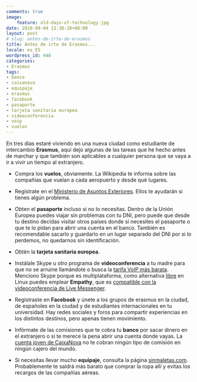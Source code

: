 ```yaml
---
comments: true
image:
    feature: old-days-of-technology.jpg
date: 2010-09-04 13:38:28+00:00
layout: post
# slug: antes-de-irte-de-erasmus
title: Antes de irte de Erasmus...
locale: es_ES
wordpress_id: 448
categories:
- Erasmus
tags:
- banco
- caixanova
- equipaje
- erasmus
- facebook
- pasaporte
- tarjeta sanitaria europea
- videoconferencia
- voip
- vuelos
---
```


En tres días estaré viviendo en una nueva ciudad como estudiante de intercambio **Erasmus**, aquí dejo algunas de las tareas que he hecho antes de marchar y que también son aplicables a cualquier persona que se vaya a ir a vivir un tiempo al extranjero.



	
  * Compra los **vuelos**, obviamente. La Wikipedia te informa sobre las compañías que vuelan a cada aeropuerto y desde qué lugares.

	
  * Regístrate en el [Ministerio de Asuntos Exteriores](http://www.visatur.maec.es/viajeros/). Ellos te ayudarán si tienes algún problema.

	
  * Obten el **pasaporte** incluso si no lo necesitas. Dentro de la Unión Europea puedes viajar sin problemas con tu DNI, pero puede que desde tu destino decidas visitar otros países donde sí necesites el pasaporte o que te lo pidan para abrir una cuenta en el banco. También es recomendable sacarlo y guardarlo en un lugar separado del DNI por si lo perdemos, no quedarnos sin identificación.

	
  * Obtén la **tarjeta sanitaria europea**.

	
  * Instálale Skype u otro programa de **videoconferencia** a tu madre para que no se arruine llamándote o busca la [tarifa VoIP más barata](http://lopezpino.com/2010/08/29/comprar-precios-llamadas-voip/). Menciono Skype porque es multiplataforma, como alternativa [libre](http://lopezpino.com/category/software-libre-2/) en Linux puedes emplear **Empathy**, que es [compatible con la videoconferencia de Live Messenger](http://bitelia.com/2009/09/telepathy-anade-soporte-videoconferencias-windows-live-messenger).

	
  * Registraste en **Facebook** y únete a los grupos de erasmus en la ciudad, de españoles en la ciudad y de estudiantes internacionales en tu universidad. Hay redes sociales y foros para compartir experiencias en los distintos destinos, pero apenas tienen movimiento.

	
  * Infórmate de las comisiones que te cobra tu **banco** por sacar dinero en el extranjero o si te merece la pena abrir una cuenta donde vayas. La [cuenta joven de CaixaNova](http://www.caixanova.es/) no te cobran ningún tipo de comisión en ningún cajero del mundo.

	
  * Si necesitas llevar mucho **equipaje**, consulta la página [sinmaletas.com](http://sinmaletas.com/). Probablemente te saldrá más barato que comprar la ropa allí y evitas los recargos de las compañías aéreas.


